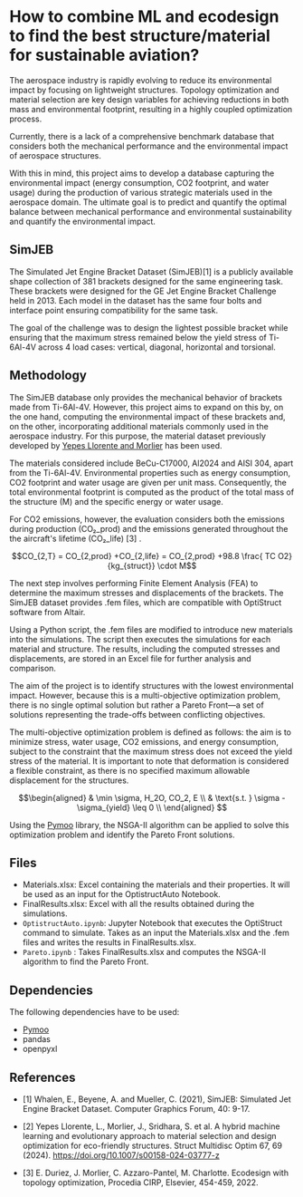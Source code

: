 
# How to combine ML and ecodesign to find the best structure/material for sustainable aviation?

The aerospace industry is rapidly evolving to reduce its environmental impact by focusing on lightweight structures. Topology optimization and material selection are key design variables for achieving reductions in both mass and environmental footprint, resulting in a highly coupled optimization process.

Currently, there is a lack of a comprehensive benchmark database that considers both the mechanical performance and the environmental impact of aerospace structures.

With this in mind, this project aims to develop a database capturing the environmental impact (energy consumption, CO2 footprint, and water usage) during the production of various strategic materials used in the aerospace domain. The ultimate goal is to predict and quantify the optimal balance between mechanical performance and environmental sustainability and quantify the environmental impact.

## SimJEB

The Simulated Jet Engine Bracket Dataset (SimJEB)[1] is a publicly available shape collection of 381 brackets designed for the same engineering task. These brackets were designed for the GE Jet Engine Bracket Challenge held in 2013. Each model in the dataset has the same four bolts and interface point ensuring compatibility for the same task. 

The goal of the challenge was to design the lightest possible bracket while ensuring that the maximum stress remained below the yield stress of Ti-6Al-4V across 4 load cases: vertical, diagonal, horizontal and torsional. 

## Methodology 

The SimJEB database only provides the mechanical behavior of brackets made from Ti-6Al-4V. However, this project aims to expand on this by, on the one hand, computing the environmental impact of these brackets and, on the other, incorporating additional materials commonly used in the aerospace industry. For this purpose, the material dataset previously developed by [Yepes Llorente and Morlier](https://github.com/mid2SUPAERO/HybML-EvoMatDesEco/) has been used.

The materials considered include BeCu-C17000, Al2024 and AISI 304, apart from the Ti-6Al-4V. Environmental properties such as energy consumption, CO2 footprint and water usage are given per unit mass. Consequently, the total environmental footprint is computed as the product of the total mass of the structure (M) and the specific energy or water usage.

For CO2 emissions, however, the evaluation considers both the emissions during production (CO₂_prod) and the emissions generated throughout the the aircraft's lifetime (CO₂_life) [3] .

```math
CO_{2,T} = CO_{2,prod} +CO_{2,life} = CO_{2,prod} +98.8 \frac{ TC O2}{kg_{struct}} \cdot M
```

The next step involves performing Finite Element Analysis (FEA) to determine the maximum stresses and displacements of the brackets. The SimJEB dataset provides .fem files, which are compatible with OptiStruct software from Altair.

Using a Python script, the .fem files are modified to introduce new materials into the simulations. The script then executes the simulations for each material and structure. The results, including the computed stresses and displacements, are stored in an Excel file for further analysis and comparison.

The aim of the project is to identify structures with the lowest environmental impact. However, because this is a multi-objective optimization problem, there is no single optimal solution but rather a Pareto Front—a set of solutions representing the trade-offs between conflicting objectives.

The multi-objective optimization problem is defined as follows: the aim is to minimize stress, water usage, CO2 emissions, and energy consumption, subject to the constraint that the maximum stress does not exceed the yield stress of the material. It is important to note that deformation is considered a flexible constraint, as there is no specified maximum allowable displacement for the structures.

```math
\begin{aligned}
    & \min \sigma, H_2O, CO_2, E \\
    & \text{s.t. } \sigma - \sigma_{yield} \leq 0 \\
\end{aligned}

```

Using the [Pymoo](https://pymoo.org/index.html) library, the NSGA-II algorithm can be applied to solve this optimization problem and identify the Pareto Front solutions.


## Files 


- Materials.xlsx: Excel containing the materials and their properties. It will be used as an input for the OptistructAuto Notebook.
- FinalResults.xlsx: Excel with all the results obtained during the simulations.
- `OptistructAuto.ipynb`: Jupyter Notebook that executes the OptiStruct command to simulate. Takes as an input the Materials.xlsx and the .fem files and writes the results in FinalResults.xlsx.
- `Pareto.ipynb` : Takes FinalResults.xlsx and computes the NSGA-II algorithm to find the Pareto Front.





## Dependencies 

The following dependencies have to be used:
- [Pymoo](https://pymoo.org/installation.html)
- pandas
- openpyxl





## References 

- [1] Whalen, E., Beyene, A. and Mueller, C. (2021), SimJEB: Simulated Jet Engine Bracket Dataset. Computer Graphics Forum, 40: 9-17.

- [2] Yepes Llorente, L., Morlier, J., Sridhara, S. et al. A hybrid machine learning and evolutionary approach to material selection and design optimization for eco-friendly structures. Struct Multidisc Optim 67, 69 (2024). https://doi.org/10.1007/s00158-024-03777-z

- [3] E. Duriez, J. Morlier, C. Azzaro-Pantel, M. Charlotte. Ecodesign with topology optimization, Procedia CIRP, Elsevier, 454-459, 2022.





